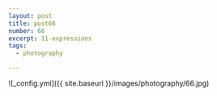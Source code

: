 ```yaml
---
layout: post
title: post66
number: 66
excerpt: 11-expressions
tags:
  - photography

---
```




![_config.yml]({{ site.baseurl }}/images/photography/66.jpg)

